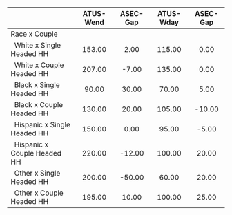 
|                      |    ATUS-Wend |     ASEC-Gap |    ATUS-Wday |     ASEC-Gap |
| -------------------- | :----------: | :----------: | :----------: | :----------: |
| Race x Couple        |              |              |              |              |
| &nbsp;&nbsp;White x Single Headed HH |       153.00 |         2.00 |       115.00 |         0.00 |
| &nbsp;&nbsp;White x Couple Headed HH |       207.00 |        -7.00 |       135.00 |         0.00 |
| &nbsp;&nbsp;Black x Single Headed HH |        90.00 |        30.00 |        70.00 |         5.00 |
| &nbsp;&nbsp;Black x Couple Headed HH |       130.00 |        20.00 |       105.00 |       -10.00 |
| &nbsp;&nbsp;Hispanic x Single Headed HH |       150.00 |         0.00 |        95.00 |        -5.00 |
| &nbsp;&nbsp;Hispanic x Couple Headed HH |       220.00 |       -12.00 |       100.00 |        20.00 |
| &nbsp;&nbsp;Other x Single Headed HH |       200.00 |       -50.00 |        60.00 |        20.00 |
| &nbsp;&nbsp;Other x Couple Headed HH |       195.00 |        10.00 |       100.00 |        25.00 |

